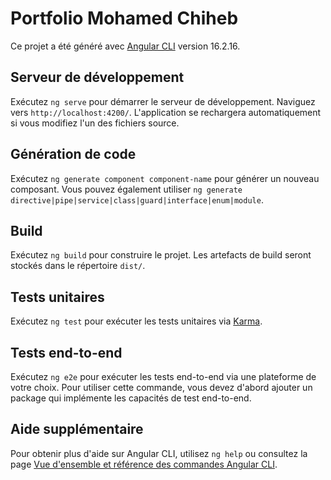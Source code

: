 # Portfolio Mohamed Chiheb

Ce projet a été généré avec [Angular CLI](https://github.com/angular/angular-cli) version 16.2.16.

## Serveur de développement

Exécutez `ng serve` pour démarrer le serveur de développement. Naviguez vers `http://localhost:4200/`. L'application se rechargera automatiquement si vous modifiez l'un des fichiers source.

## Génération de code

Exécutez `ng generate component component-name` pour générer un nouveau composant. Vous pouvez également utiliser `ng generate directive|pipe|service|class|guard|interface|enum|module`.

## Build

Exécutez `ng build` pour construire le projet. Les artefacts de build seront stockés dans le répertoire `dist/`.

## Tests unitaires

Exécutez `ng test` pour exécuter les tests unitaires via [Karma](https://karma-runner.github.io).

## Tests end-to-end

Exécutez `ng e2e` pour exécuter les tests end-to-end via une plateforme de votre choix. Pour utiliser cette commande, vous devez d'abord ajouter un package qui implémente les capacités de test end-to-end.

## Aide supplémentaire

Pour obtenir plus d'aide sur Angular CLI, utilisez `ng help` ou consultez la page [Vue d'ensemble et référence des commandes Angular CLI](https://angular.io/cli).
